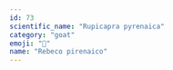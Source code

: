 ```yaml
---
id: 73
scientific_name: "Rupicapra pyrenaica"
category: "goat"
emoji: "🐐"
name: "Rebeco pirenaico"
---
```

